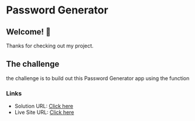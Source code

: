 # Password Generator

## Welcome! 👋

Thanks for checking out my project.

## The challenge

the challenge is to build out this Password Generator app using the function

### Links

- Solution URL: [Click here](https://github.com/Vinoth30457/quiz-app.git)
- Live Site URL: [Click here](https://quiet-yeot-cb6fa3.netlify.app)
